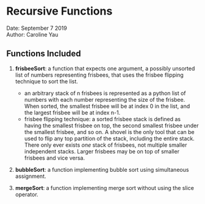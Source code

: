 # Recursive Functions
Date: September 7 2019  
Author: Caroline Yau  

## Functions Included
1. **frisbeeSort**: a function that expects one argument, a possibly unsorted list of numbers representing frisbees, that uses the frisbee flipping technique to sort the list. 
   - an arbitrary stack of n frisbees is represented as a python list of numbers with each number representing the size of the frisbee. When sorted, the smallest frisbee will be at index 0 in the list, and the largest frisbee will be at index n-1. 
   - frisbee flipping technique: a sorted frisbee stack is defined as having the smallest frisbee on top, the second smallest frisbee under the smallest frisbee, and so on. A shovel is the only tool that can be used to flip any top partition of the stack, including the entire stack. There only ever exists *one* stack of frisbees, not multiple smaller independent stacks. Larger frisbees may be on top of smaller frisbees and vice versa.
   
2. **bubbleSort**: a function implementing bubble sort using simultaneous assignment. 
3. **mergeSort**: a function implementing merge sort without using the slice operator. 
